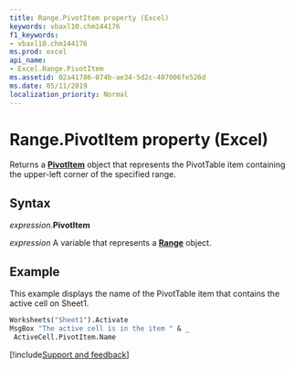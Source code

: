 ```yaml
---
title: Range.PivotItem property (Excel)
keywords: vbaxl10.chm144176
f1_keywords:
- vbaxl10.chm144176
ms.prod: excel
api_name:
- Excel.Range.PivotItem
ms.assetid: 02a41786-074b-ae34-5d2c-407006fe526d
ms.date: 05/11/2019
localization_priority: Normal
---
```



# Range.PivotItem property (Excel)

Returns a **[PivotItem](Excel.PivotItem.md)** object that represents the PivotTable item containing the upper-left corner of the specified range.


## Syntax

_expression_.**PivotItem**

_expression_ A variable that represents a **[Range](excel.range(object).md)** object.


## Example

This example displays the name of the PivotTable item that contains the active cell on Sheet1.

```vb
Worksheets("Sheet1").Activate 
MsgBox "The active cell is in the item " & _ 
 ActiveCell.PivotItem.Name
```




[!include[Support and feedback](~/includes/feedback-boilerplate.md)]